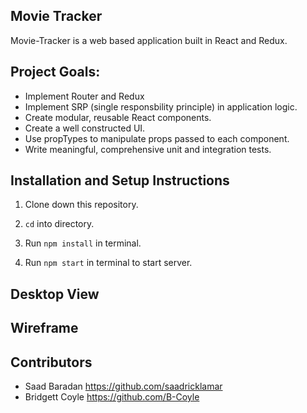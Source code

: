 ## Movie Tracker

Movie-Tracker is a web based application built in React and Redux. 

## Project Goals:

* Implement Router and Redux
* Implement SRP (single responsbility principle) in application logic.
* Create modular, reusable React components.
* Create a well constructed UI.
* Use propTypes to manipulate props passed to each component.
* Write meaningful, comprehensive unit and integration tests.

## Installation and Setup Instructions

1. Clone down this repository.

2. `cd` into directory.

3. Run `npm install` in terminal.

4. Run `npm start` in terminal to start server.

## Desktop View



## Wireframe




## Contributors

* Saad Baradan https://github.com/saadricklamar
* Bridgett Coyle https://github.com/B-Coyle
